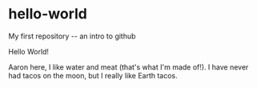 # hello-world
My first repository -- an intro to github

Hello World!

Aaron here, I like water and meat (that's what I'm made of!).
I have never had tacos on the moon, but I really like Earth tacos.
